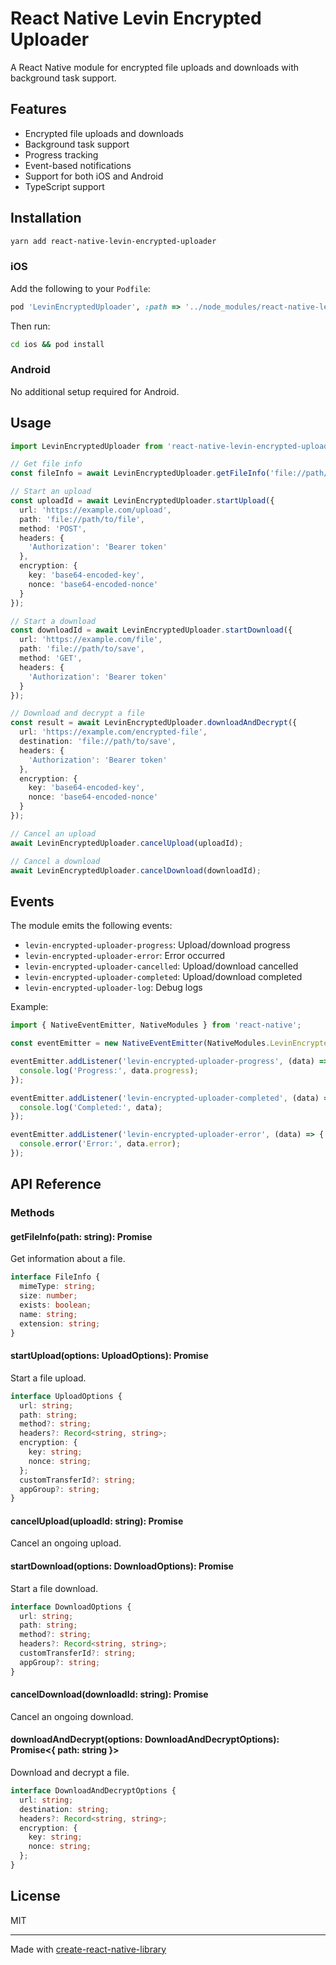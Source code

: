 # React Native Levin Encrypted Uploader

A React Native module for encrypted file uploads and downloads with background task support.

## Features

- Encrypted file uploads and downloads
- Background task support
- Progress tracking
- Event-based notifications
- Support for both iOS and Android
- TypeScript support

## Installation

```bash
yarn add react-native-levin-encrypted-uploader
```

### iOS

Add the following to your `Podfile`:

```ruby
pod 'LevinEncryptedUploader', :path => '../node_modules/react-native-levin-encrypted-uploader'
```

Then run:

```bash
cd ios && pod install
```

### Android

No additional setup required for Android.

## Usage

```typescript
import LevinEncryptedUploader from 'react-native-levin-encrypted-uploader';

// Get file info
const fileInfo = await LevinEncryptedUploader.getFileInfo('file://path/to/file');

// Start an upload
const uploadId = await LevinEncryptedUploader.startUpload({
  url: 'https://example.com/upload',
  path: 'file://path/to/file',
  method: 'POST',
  headers: {
    'Authorization': 'Bearer token'
  },
  encryption: {
    key: 'base64-encoded-key',
    nonce: 'base64-encoded-nonce'
  }
});

// Start a download
const downloadId = await LevinEncryptedUploader.startDownload({
  url: 'https://example.com/file',
  path: 'file://path/to/save',
  method: 'GET',
  headers: {
    'Authorization': 'Bearer token'
  }
});

// Download and decrypt a file
const result = await LevinEncryptedUploader.downloadAndDecrypt({
  url: 'https://example.com/encrypted-file',
  destination: 'file://path/to/save',
  headers: {
    'Authorization': 'Bearer token'
  },
  encryption: {
    key: 'base64-encoded-key',
    nonce: 'base64-encoded-nonce'
  }
});

// Cancel an upload
await LevinEncryptedUploader.cancelUpload(uploadId);

// Cancel a download
await LevinEncryptedUploader.cancelDownload(downloadId);
```

## Events

The module emits the following events:

- `levin-encrypted-uploader-progress`: Upload/download progress
- `levin-encrypted-uploader-error`: Error occurred
- `levin-encrypted-uploader-cancelled`: Upload/download cancelled
- `levin-encrypted-uploader-completed`: Upload/download completed
- `levin-encrypted-uploader-log`: Debug logs

Example:

```typescript
import { NativeEventEmitter, NativeModules } from 'react-native';

const eventEmitter = new NativeEventEmitter(NativeModules.LevinEncryptedUploader);

eventEmitter.addListener('levin-encrypted-uploader-progress', (data) => {
  console.log('Progress:', data.progress);
});

eventEmitter.addListener('levin-encrypted-uploader-completed', (data) => {
  console.log('Completed:', data);
});

eventEmitter.addListener('levin-encrypted-uploader-error', (data) => {
  console.error('Error:', data.error);
});
```

## API Reference

### Methods

#### getFileInfo(path: string): Promise<FileInfo>

Get information about a file.

```typescript
interface FileInfo {
  mimeType: string;
  size: number;
  exists: boolean;
  name: string;
  extension: string;
}
```

#### startUpload(options: UploadOptions): Promise<string>

Start a file upload.

```typescript
interface UploadOptions {
  url: string;
  path: string;
  method?: string;
  headers?: Record<string, string>;
  encryption: {
    key: string;
    nonce: string;
  };
  customTransferId?: string;
  appGroup?: string;
}
```

#### cancelUpload(uploadId: string): Promise<boolean>

Cancel an ongoing upload.

#### startDownload(options: DownloadOptions): Promise<string>

Start a file download.

```typescript
interface DownloadOptions {
  url: string;
  path: string;
  method?: string;
  headers?: Record<string, string>;
  customTransferId?: string;
  appGroup?: string;
}
```

#### cancelDownload(downloadId: string): Promise<boolean>

Cancel an ongoing download.

#### downloadAndDecrypt(options: DownloadAndDecryptOptions): Promise<{ path: string }>

Download and decrypt a file.

```typescript
interface DownloadAndDecryptOptions {
  url: string;
  destination: string;
  headers?: Record<string, string>;
  encryption: {
    key: string;
    nonce: string;
  };
}
```

## License

MIT

---

Made with [create-react-native-library](https://github.com/callstack/react-native-builder-bob)
